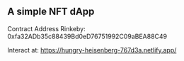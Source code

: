 ## A simple NFT dApp


Contract Address Rinkeby: 0xfa32ADb35c88439Bd0eD76751992C09aBEA88C49


Interact at: https://hungry-heisenberg-767d3a.netlify.app/